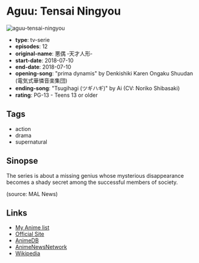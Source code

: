 # Aguu: Tensai Ningyou

![aguu-tensai-ningyou](https://cdn.myanimelist.net/images/anime/1208/92825.jpg)

-   **type**: tv-serie
-   **episodes**: 12
-   **original-name**: 悪偶 ‐天才人形‐
-   **start-date**: 2018-07-10
-   **end-date**: 2018-07-10
-   **opening-song**: "prima dynamis" by Denkishiki Karen Ongaku Shuudan (電気式華憐音楽集団)
-   **ending-song**: "Tsugihagi (ツギハギ)" by Ai (CV: Noriko Shibasaki)
-   **rating**: PG-13 - Teens 13 or older

## Tags

-   action
-   drama
-   supernatural

## Sinopse

The series is about a missing genius whose mysterious disappearance becomes a shady secret among the successful members of society.

(source: MAL News)

## Links

-   [My Anime list](https://myanimelist.net/anime/37769/Aguu__Tensai_Ningyou)
-   [Official Site](http://aguu-anime.com/)
-   [AnimeDB](http://anidb.info/perl-bin/animedb.pl?show=anime&aid=14044)
-   [AnimeNewsNetwork](http://www.animenewsnetwork.com/encyclopedia/anime.php?id=20901)
-   [Wikipedia](http://ja.wikipedia.org/wiki/%E6%82%AA%E5%81%B6)
